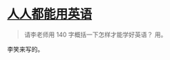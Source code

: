 # [人人都能用英语](https://github.com/xiaolai/everyone-can-use-english)
> 请李老师用 140 字概括一下怎样才能学好英语？
> 用。

李笑来写的。
